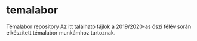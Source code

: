 # temalabor
Témalabor repository
Az itt található fájlok a 2019/2020-as őszi félév során elkészített témalabor munkámhoz tartoznak.
